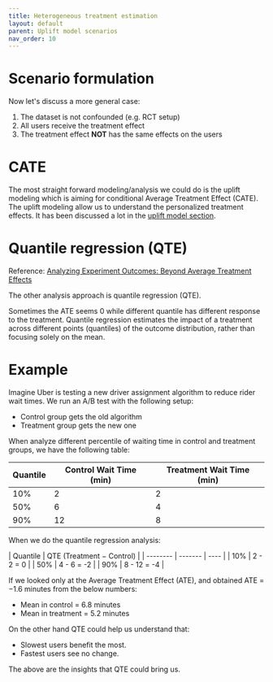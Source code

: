 ```yaml
---
title: Heterogeneous treatment estimation
layout: default
parent: Uplift model scenarios
nav_order: 10
---
```



# Scenario formulation
Now let's discuss a more general case:

1. The dataset is not confounded (e.g. RCT setup)
2. All users receive the treatment effect
3. The treatment effect **NOT** has the same effects on the users

# CATE

The most straight forward modeling/analysis we could do is the uplift modeling which is aiming for conditional Average Treatment Effect (CATE). The uplift modeling allow us to understand the personalized treatment effects. It has been discussed a lot in the [uplift model section](https://allyoushawn.github.io/docs/uplift_model/).

# Quantile regression (QTE)

Reference: [Analyzing Experiment Outcomes: Beyond Average Treatment Effects](https://www.uber.com/blog/analyzing-experiment-outcomes/?uclick_id=ab87d21b-5786-4b35-984f-eef020820c8d)

The other analysis approach is quantile regression (QTE).

Sometimes the ATE seems 0 while different quantile has different response to the treatment. Quantile regression estimates the impact of a treatment across different points (quantiles) of the outcome distribution, rather than focusing solely on the mean.


# Example
Imagine Uber is testing a new driver assignment algorithm to reduce rider wait times. We run an A/B test with the following setup:
- Control group gets the old algorithm
- Treatment group gets the new one

When analyze different percentile of waiting time in control and treatment groups, we have the following table:

| Quantile    | Control Wait Time (min) | Treatment Wait Time (min) |
| -------- | ------- | ---- |
| 10%  | 2    | 2    |
| 50% | 6     |  4  |
| 90%    | 12    |  8  |

When we do the quantile regression analysis:

| Quantile    | QTE (Treatment − Control) |
| -------- | ------- | ---- |
| 10%  | 2  - 2 = 0   |
| 50% | 4 - 6 = -2  |
| 90% |  8 - 12 = -4  |


If we looked only at the Average Treatment Effect (ATE), and obtained ATE = −1.6 minutes from the below numbers:
- Mean in control = 6.8 minutes
- Mean in treatment = 5.2 minutes 



On the other hand QTE could help us understand that:
- Slowest users benefit the most.
- Fastest users see no change.

The above are the insights that QTE could bring us.